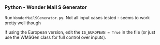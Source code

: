 ### Python - Wonder Mail S Generator

Run `WonderMailSGenerator.py`. Not all input cases tested - seems to work pretty well though

If using the European version, edit the `IS_EUROPEAN = True` in the file (or just use the WMSGen class for full control over inputs).
